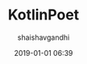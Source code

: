 ---
title: "KotlinPoet"
layout: post
date: 2019-01-01 06:39
image: /assets/images/markdown.jpg
headerImage: false
hidden: true # don't count this post in blog pagination
projects: true
category: project
author: shaishavgandhi
externalLink: "https://github.com/square/KotlinPoet"
---